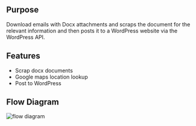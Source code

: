 ## Purpose

Download emails with Docx attachments
and scraps the document for the relevant information and then posts it to a WordPress website via the WordPress API.

## Features

- Scrap docx documents
- Google maps location lookup
- Post to WordPress

## Flow Diagram

![flow diagram](https://github.com/jtdotcode/docx-to-wordpress-api/images/docx-to-wordPress-flow.png)
